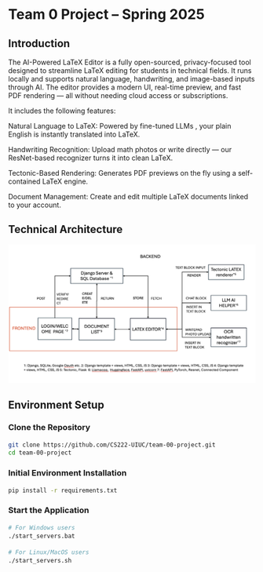 # Team 0 Project – Spring 2025

## Introduction

The AI-Powered LaTeX Editor is a fully open-sourced, privacy-focused tool designed to streamline LaTeX editing for students in technical fields. It runs locally and supports natural language, handwriting, and image-based inputs through AI. The editor provides a modern UI, real-time preview, and fast PDF rendering — all without needing cloud access or subscriptions.

It includes the following features:

Natural Language to LaTeX: Powered by fine-tuned LLMs , your plain English is instantly translated into LaTeX.

Handwriting Recognition: Upload math photos or write directly — our ResNet-based recognizer turns it into clean LaTeX.

Tectonic-Based Rendering: Generates PDF previews on the fly using a self-contained LaTeX engine.

Document Management: Create and edit multiple LaTeX documents linked to your account.

## Technical Architecture

![Technical Architecture](images/technical_architecture.png)

## Environment Setup

### Clone the Repository

```bash
git clone https://github.com/CS222-UIUC/team-00-project.git
cd team-00-project
```

### Initial Environment Installation

```bash
pip install -r requirements.txt
```

### Start the Application

```bash
# For Windows users
./start_servers.bat

# For Linux/MacOS users
./start_servers.sh
```
